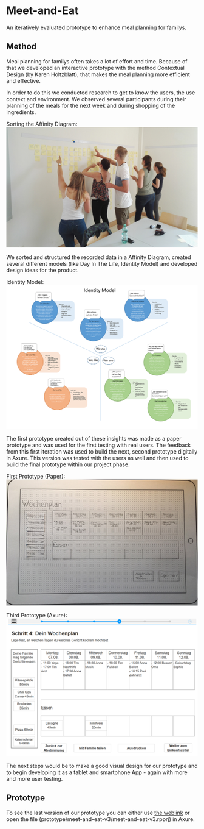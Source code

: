 # Meet-and-Eat
An iteratively evaluated prototype to enhance meal planning for familys.

## Method
Meal planning for familys often takes a lot of effort and time. Because of that we developed an interactive prototype with the method Contextual Design (by Karen Holtzblatt), that makes the meal planning more efficient and effective.

In order to do this we conducted research to get to know the users, the use context and environment. We observed several participants during their planning of the meals for the next week and during shopping of the ingredients.

Sorting the Affinity Diagram:
![Affinity Diagram](images/affinityDiagram.jpg)

We sorted and structured the recorded data in a Affinity Diagram, created several different models (like Day In The Life, Identity Model) and developed design ideas for the product.

Identity Model:
![Identity Model](images/identityModel.png)

The first prototype created out of these insights was made as a paper prototype and was used for the first testing with real users. The feedback from this first iteration was used to build the next, second prototype digitally in Axure. This version was tested with the users as well and then used to build the final prototype within our project phase.

First Prototype (Paper):
![Prototype 1](images/Prototyp1.jpg)

Third Prototype (Axure):
![Prototype 3](images/Prototyp3.png)

The next steps would be to make a good visual design for our prototype and to begin developing it as a tablet and smartphone App - again with more and more user testing.

## Prototype

To see the last version of our prototype you can either use [the weblink](https://m8z052.axshare.com/#g=1&p=startmitwochenplan) or open the file (prototype/meet-and-eat-v3/meet-and-eat-v3.rpprj) in Axure.
